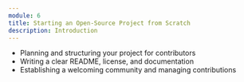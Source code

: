 ```yaml
---
module: 6
title: Starting an Open-Source Project from Scratch
description: Introduction
---
```


* Planning and structuring your project for contributors
* Writing a clear README, license, and documentation
* Establishing a welcoming community and managing contributions